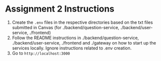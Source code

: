 # Assignment 2 Instructions

1. Create the `.env` files in the respective directories based on the txt files submitted in Canvas (for ./backend/question-service, ./backend/user-service, ./frontend)
2. Follow the README instructions in ./backend/question-service, ./backend/user-service, ./frontend and ./gateway on how to start up the services locally. Ignore instructions related to .env creation.
3. Go to `http://localhost:3000`

